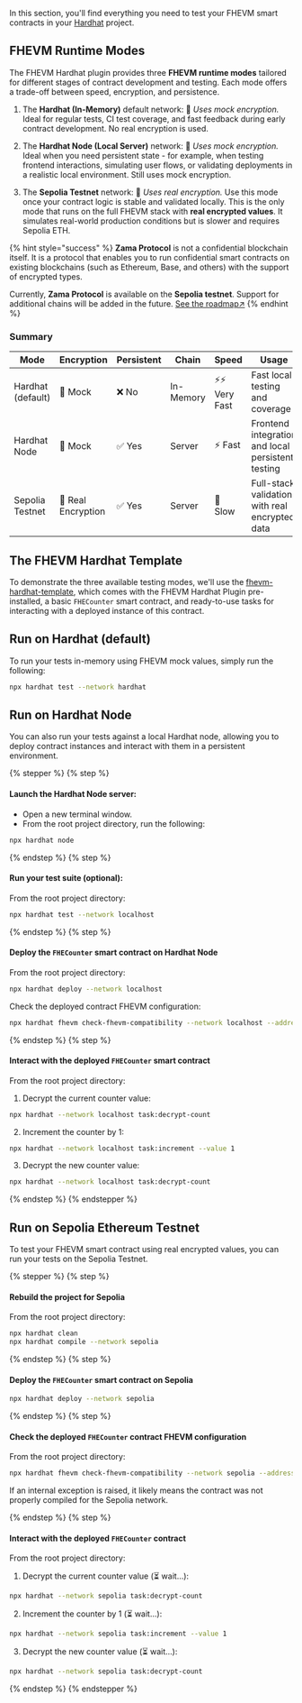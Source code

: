 In this section, you'll find everything you need to test your FHEVM smart contracts in your [Hardhat](https://hardhat.org) project.

## FHEVM Runtime Modes

The FHEVM Hardhat plugin provides three **FHEVM runtime modes** tailored for different stages of contract development and testing. Each mode offers a trade-off between speed, encryption, and persistence.

1. The **Hardhat (In-Memory)** default network: 🧪 _Uses mock encryption._ Ideal for regular tests, CI test coverage, and fast feedback during early contract development. No real encryption is used.

2. The **Hardhat Node (Local Server)** network: 🧪 _Uses mock encryption._ Ideal when you need persistent state - for example, when testing frontend interactions, simulating user flows, or validating deployments in a realistic local environment. Still uses mock encryption.

3. The **Sepolia Testnet** network: 🔐 _Uses real encryption._ Use this mode once your contract logic is stable and validated locally. This is the only mode that runs on the full FHEVM stack with **real encrypted values**. It simulates real-world production conditions but is slower and requires Sepolia ETH.

{% hint style="success" %}
**Zama Protocol** is not a confidential blockchain itself. It is a protocol that enables you to run confidential smart contracts on existing blockchains (such as Ethereum, Base, and others) with the support of encrypted types.

Currently, **Zama Protocol** is available on the **Sepolia testnet**. Support for additional chains will be added in the future. [See the roadmap↗](https://docs.zama.ai/protocol/zama-protocol-litepaper#roadmap)
{% endhint %}

### Summary

| Mode              | Encryption         | Persistent | Chain     | Speed          | Usage                                             |
| ----------------- | ------------------ | ---------- | --------- | -------------- | ------------------------------------------------- |
| Hardhat (default) | 🧪 Mock            | ❌ No      | In-Memory | ⚡⚡ Very Fast | Fast local testing and coverage                   |
| Hardhat Node      | 🧪 Mock            | ✅ Yes     | Server    | ⚡ Fast        | Frontend integration and local persistent testing |
| Sepolia Testnet   | 🔐 Real Encryption | ✅ Yes     | Server    | 🐢 Slow        | Full-stack validation with real encrypted data    |

## The FHEVM Hardhat Template

To demonstrate the three available testing modes, we'll use the [fhevm-hardhat-template](https://github.com/zama-ai/fhevm-hardhat-template), which comes with the FHEVM Hardhat Plugin pre-installed, a basic `FHECounter` smart contract, and ready-to-use tasks for interacting with a deployed instance of this contract.

## Run on Hardhat (default)

To run your tests in-memory using FHEVM mock values, simply run the following:

```sh
npx hardhat test --network hardhat
```

## Run on Hardhat Node

You can also run your tests against a local Hardhat node, allowing you to deploy contract instances and interact with them in a persistent environment.

{% stepper %}
{% step %}

#### Launch the Hardhat Node server:

- Open a new terminal window.
- From the root project directory, run the following:

```sh
npx hardhat node
```

{% endstep %}
{% step %}

#### Run your test suite (optional):

From the root project directory:

```sh
npx hardhat test --network localhost
```

{% endstep %}
{% step %}

#### Deploy the `FHECounter` smart contract on Hardhat Node

From the root project directory:

```sh
npx hardhat deploy --network localhost
```

Check the deployed contract FHEVM configuration:

```sh
npx hardhat fhevm check-fhevm-compatibility --network localhost --address <deployed contract address>
```

{% endstep %}
{% step %}

#### Interact with the deployed `FHECounter` smart contract

From the root project directory:

1. Decrypt the current counter value:

```sh
npx hardhat --network localhost task:decrypt-count
```

2. Increment the counter by 1:

```sh
npx hardhat --network localhost task:increment --value 1
```

3. Decrypt the new counter value:

```sh
npx hardhat --network localhost task:decrypt-count
```

{% endstep %}
{% endstepper %}

## Run on Sepolia Ethereum Testnet

To test your FHEVM smart contract using real encrypted values, you can run your tests on the Sepolia Testnet.

{% stepper %}
{% step %}

#### Rebuild the project for Sepolia

From the root project directory:

```sh
npx hardhat clean
npx hardhat compile --network sepolia
```

{% endstep %}
{% step %}

#### Deploy the `FHECounter` smart contract on Sepolia

```sh
npx hardhat deploy --network sepolia
```

{% endstep %}
{% step %}

#### Check the deployed `FHECounter` contract FHEVM configuration

From the root project directory:

```sh
npx hardhat fhevm check-fhevm-compatibility --network sepolia --address <deployed contract address>
```

If an internal exception is raised, it likely means the contract was not properly compiled for the Sepolia network.

{% endstep %}
{% step %}

#### Interact with the deployed `FHECounter` contract

From the root project directory:

1. Decrypt the current counter value (⏳ wait...):

```sh
npx hardhat --network sepolia task:decrypt-count
```

2. Increment the counter by 1 (⏳ wait...):

```sh
npx hardhat --network sepolia task:increment --value 1
```

3. Decrypt the new counter value (⏳ wait...):

```sh
npx hardhat --network sepolia task:decrypt-count
```

{% endstep %}
{% endstepper %}
